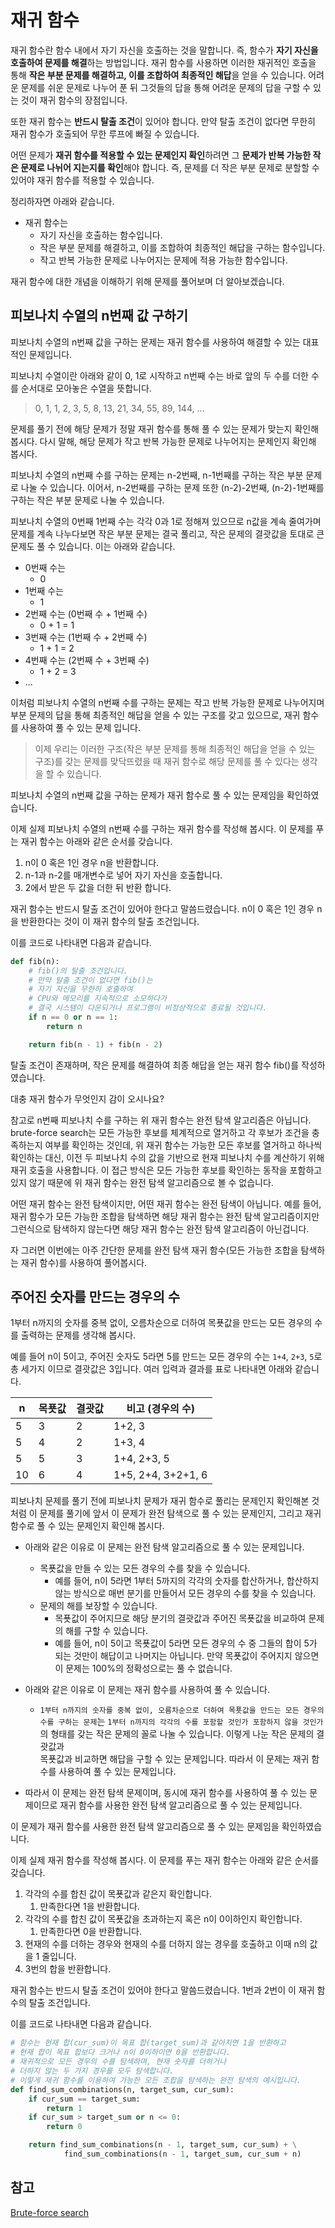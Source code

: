 # 재귀 함수

재귀 함수란 함수 내에서 자기 자신을 호출하는 것을 말합니다. 즉, 함수가 **자기 자신을 호출하여 문제를 해결**하는 방법입니다. 재귀 함수를 사용하면 이러한 재귀적인 호출을 통해 **작은 부분 문제를 해결하고,
이를 조합하여 최종적인 해답**을 얻을 수 있습니다. 어려운 문제를 쉬운 문제로 나누어 푼 뒤 그것들의 답을 통해 어려운 문제의 답을 구할 수 있는 것이 재귀 함수의 장점입니다.

또한 재귀 함수는 **반드시 탈출 조건**이 있어야 합니다. 만약 탈출 조건이 없다면 무한히 재귀 함수가 호출되어 무한 루프에 빠질 수 있습니다.

어떤 문제가 **재귀 함수를 적용할 수 있는 문제인지 확인**하려면 그 **문제가 반복 가능한 작은 문제로 나뉘어 지는지를 확인**해야 합니다. 즉, 문제를 더 작은 부분 문제로 분할할 수 있어야 재귀 함수를 적용할
수 있습니다.

정리하자면 아래와 같습니다.

- 재귀 함수는
    - 자기 자신을 호출하는 함수입니다.
    - 작은 부분 문제를 해결하고, 이를 조합하여 최종적인 해답을 구하는 함수입니다.
    - 작고 반복 가능한 문제로 나누어지는 문제에 적용 가능한 함수입니다.

재귀 함수에 대한 개념을 이해하기 위해 문제를 풀어보며 더 알아보겠습니다.

## 피보나치 수열의 n번째 값 구하기

피보나치 수열의 n번째 값을 구하는 문제는 재귀 함수를 사용하여 해결할 수 있는 대표적인 문제입니다.

피보나치 수열이란 아래와 같이 0, 1로 시작하고 n번째 수는 바로 앞의 두 수를 더한 수를 순서대로 모아놓은 수열을 뜻합니다.

> 0, 1, 1, 2, 3, 5, 8, 13, 21, 34, 55, 89, 144, ...

문제를 풀기 전에 해당 문제가 정말 재귀 함수를 통해 풀 수 있는 문제가 맞는지 확인해 봅시다. 다시 말해, 해당 문제가 작고 반복 가능한 문제로 나누어지는 문제인지 확인해 봅시다.

피보나치 수열의 n번째 수를 구하는 문제는 n-2번째, n-1번째를 구하는 작은 부분 문제로 나눌 수 있습니다. 이어서, n-2번째를 구하는 문제 또한 (n-2)-2번째, (n-2)-1번째를 구하는 작은 부분 문제로
나눌 수 있습니다.

피보나치 수열의 0번째 1번째 수는 각각 0과 1로 정해져 있으므로 n값을 계속 줄여가며 문제를 계속 나누다보면 작은 부분 문제는 결국 풀리고, 작은 문제의 결괏값을 토대로 큰 문제도 풀 수 있습니다. 이는 아래와
같습니다.

- 0번째 수는
    - 0
- 1번째 수는
    - 1
- 2번째 수는 (0번째 수 + 1번째 수)
    - 0 + 1 = 1
- 3번째 수는 (1번째 수 + 2번째 수)
    - 1 + 1 = 2
- 4번째 수는 (2번째 수 + 3번째 수)
    - 1 + 2 = 3
- ...

이처럼 피보나치 수열의 n번째 수를 구하는 문제는 작고 반복 가능한 문제로 나누어지며 부분 문제의 답을 통해 최종적인 해답을 얻을 수 있는 구조를 갖고 있으므로, 재귀 함수를 사용하여 풀 수 있는 문제 입니다.

> 이제 우리는 이러한 구조(작은 부분 문제를 통해 최종적인 해답을 얻을 수 있는 구조)를 갖는
> 문제를 맞닥뜨렸을 때 재귀 함수로 해당 문제를 풀 수 있다는 생각을 할 수 있습니다.

피보나치 수열의 n번째 값을 구하는 문제가 재귀 함수로 풀 수 있는 문제임을 확인하였습니다.

이제 실제 피보나치 수열의 n번째 수를 구하는 재귀 함수를 작성해 봅시다. 이 문제를 푸는 재귀 함수는 아래와 같은 순서를 갖습니다.

1. n이 0 혹은 1인 경우 n을 반환합니다.
2. n-1과 n-2를 매개변수로 넣어 자기 자신을 호출합니다.
3. 2에서 받은 두 값을 더한 뒤 반환 합니다.

재귀 함수는 반드시 탈출 조건이 있어야 한다고 말씀드렸습니다. n이 0 혹은 1인 경우 n을 반환한다는 것이 이 재귀 함수의 탈출 조건입니다.

이를 코드로 나타내면 다음과 같습니다.

```python
def fib(n):
    # fib()의 탈출 조건입니다.
    # 만약 탈출 조건이 없다면 fib()는 
    # 자기 자신을 무한히 호출하여 
    # CPU와 메모리를 지속적으로 소모하다가 
    # 결국 시스템이 다운되거나 프로그램이 비정상적으로 종료될 것입니다.
    if n == 0 or n == 1:
        return n

    return fib(n - 1) + fib(n - 2)
```

탈출 조건이 존재하며, 작은 문제를 해결하여 최종 해답을 얻는 재귀 함수 fib()를 작성하였습니다.

대충 재귀 함수가 무엇인지 감이 오시나요?

참고로 n번째 피보나치 수를 구하는 위 재귀 함수는 완전 탐색 알고리즘은 아닙니다. brute-force search는 모든 가능한 후보를 체계적으로 열거하고 각 후보가 조건을 충족하는지 여부를 확인하는 것인데, 위
재귀 함수는 가능한 모든 후보를 열거하고 하나씩 확인하는 대신, 이전 두 피보나치 수의 값을 기반으로 현재 피보나치 수를 계산하기 위해 재귀 호출을 사용합니다. 이 접근 방식은 모든 가능한 후보를 확인하는 동작을
포함하고 있지 않기 때문에 위 재귀 함수는 완전 탐색 알고리즘으로 볼 수 없습니다.

어떤 재귀 함수는 완전 탐색이지만, 어떤 재귀 함수는 완전 탐색이 아닙니다. 예를 들어, 재귀 함수가 모든 가능한 조합을 탐색하면 해당 재귀 함수는 완전 탐색 알고리즘이지만 그런식으로 탐색하지 않는다면 해당 재귀
함수는 완전 탐색 알고리즘이 아닌겁니다.

자 그러면 이번에는 아주 간단한 문제를 완전 탐색 재귀 함수(모든 가능한 조합을 탐색하는 재귀 함수)를 사용하여 풀어봅시다.

## 주어진 숫자를 만드는 경우의 수

1부터 n까지의 숫자를 중복 없이, 오름차순으로 더하여 목푯값을 만드는 모든 경우의 수를 출력하는 문제를 생각해 봅시다.

예를 들어 n이 5이고, 주어진 숫자도 5라면 5를 만드는 모든 경우의 수는
`1+4`, `2+3`, `5`로 총 세가지 이므로 결괏값은 3입니다. 여러 입력과 결과를 표로 나타내면 아래와 같습니다.

|n|목푯값|결괏값|비고 (경우의 수)|
|------|---|---|------|
|5|3|2|1+2, 3|
|5|4|2|1+3, 4|
|5|5|3|1+4, 2+3, 5|
|10|6|4|1+5, 2+4, 3+2+1, 6|

피보나치 문제를 풀기 전에 피보나치 문제가 재귀 함수로 풀리는 문제인지 확인해본 것처럼 이 문제를 풀기에 앞서 이 문제가 완전 탐색으로 풀 수 있는 문제인지, 그리고 재귀 함수로 풀 수 있는 문제인지 확인해 봅시다.

- 아래와 같은 이유로 이 문제는 완전 탐색 알고리즘으로 풀 수 있는 문제입니다.
    - 목푯값을 만들 수 있는 모든 경우의 수를 찾을 수 있습니다.
        - 예를 들어, n이 5라면 1부터 5까지의 각각의 숫자를 합산하거나, 합산하지 않는 방식으로 매번 분기를 만들어서 모든 경우의 수를 찾을 수 있습니다.
    - 문제의 해를 보장할 수 있습니다.
        - 목푯값이 주어지므로 해당 분기의 결괏값과 주어진 목푯값을 비교하여 문제의 해를 구할 수 있습니다.
        - 예를 들어, n이 5이고 목푯값이 5라면 모든 경우의 수 중 그들의 합이 5가 되는 것만이 해답이고 나머지는 아닙니다. 만약 목푯값이 주어지지 않으면 이 문제는 100%의 정확성으로는 풀 수
          없습니다.


- 아래와 같은 이유로 이 문제는 재귀 함수를 사용하여 풀 수 있습니다.
    - `1부터 n까지의 숫자를 중복 없이, 오름차순으로 더하여 목푯값을 만드는 모든 경우의 수를 구하는 문제`는
      `1부터 n까지의 각각의 수를 포함할 것인가 포함하지 않을 것인가`의 형태를 갖는 작은 문제의 꼴로 나눌 수 있습니다. 이렇게 나눈 작은 문제의 결괏값과  
      목푯값과 비교하면 해답을 구할 수 있는 문제입니다. 따라서 이 문제는 재귀 함수를 사용하여 풀 수 있는 문제입니다.


- 따라서 이 문제는 완전 탐색 문제이며, 동시에 재귀 함수를 사용하여 풀 수 있는 문제이므로 재귀 함수를 사용한 완전 탐색 알고리즘으로 풀 수 있는 문제입니다.

이 문제가 재귀 함수를 사용한 완전 탐색 알고리즘으로 풀 수 있는 문제임을 확인하였습니다.

이제 실제 재귀 함수를 작성해 봅시다. 이 문제를 푸는 재귀 함수는 아래와 같은 순서를 갖습니다.

1. 각각의 수를 합친 값이 목푯값과 같은지 확인합니다.
    1. 만족한다면 1을 반환합니다.
2. 각각의 수를 합친 값이 목푯값을 초과하는지 혹은 n이 0이하인지 확인합니다.
    1. 만족한다면 0을 반환합니다.
3. 현재의 수를 더하는 경우와 현재의 수를 더하지 않는 경우를 호출하고 이때 n의 값을 1 줄입니다.
4. 3번의 합을 반환합니다.

재귀 함수는 반드시 탈출 조건이 있어야 한다고 말씀드렸습니다. 1번과 2번이 이 재귀 함수의 탈출 조건입니다.

이를 코드로 나타내면 다음과 같습니다.

```python
# 함수는 현재 합(cur_sum)이 목표 합(target_sum)과 같아지면 1을 반환하고 
# 현재 합이 목표 합보다 크거나 n이 0이하이면 0을 반환합니다.
# 재귀적으로 모든 경우의 수를 탐색하며, 현재 숫자를 더하거나
# 더하지 않는 두 가지 경우를 모두 탐색합니다. 
# 이렇게 재귀 함수를 이용하여 가능한 모든 조합을 탐색하는 완전 탐색의 예시입니다.
def find_sum_combinations(n, target_sum, cur_sum):
    if cur_sum == target_sum:
        return 1
    if cur_sum > target_sum or n <= 0:
        return 0

    return find_sum_combinations(n - 1, target_sum, cur_sum) + \
            find_sum_combinations(n - 1, target_sum, cur_sum + n)
```

## 참고

[Brute-force search](https://en.wikipedia.org/wiki/Brute-force_search)

